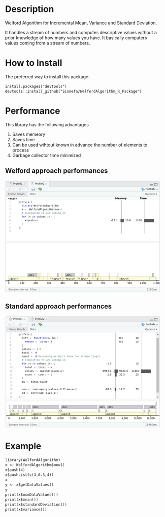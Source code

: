 # Description
Welford Algorithm for Incremental Mean, Variance and Standard Deviation.

It handles a stream of numbers and computes descriptive values without a prior knowledge of how many values you have. It basically computers values coming from a stream of numbers.

# How to Install

The preferred way to install this package:
```
install.packages("devtools")
devtools::install_github("Sinnefa/WelfordAlgorithm_R_Package")
```
# Performance
This library has the following advantages
1. Saves memeory
2. Saves time
3. Can be used wihtout known in advance the number of elements to process
4. Garbage collector time minimized

## Welford approach performances
![Welford performances](/imgs/welford.png "Welford")

## Standard approach performances
![Standard performances](/imgs/standard.png "Standard")

# Example

```
library(WelfordAlgorithm)
x <- WelfordAlgorithm$new()
x$push(4)
x$pushList(c(3,6.5,4))
x
y <- x$getDataValues()
y
print(x$numDataValues())
print(x$mean())
print(x$standardDeviation())
print(x$variance())
```
